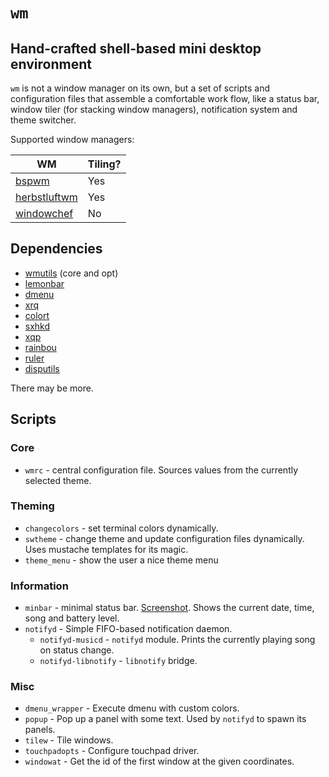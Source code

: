 # `wm`

## Hand-crafted shell-based mini desktop environment

`wm` is not a window manager on its own, but a set of scripts and configuration
files that assemble a comfortable work flow, like a status bar, window tiler
(for stacking window managers), notification
system and theme switcher.

Supported window managers:

| WM                                                   | Tiling? |
|------------------------------------------------------|---------|
| [bspwm](https://github.com/baskerville/bspwm/)       | Yes     |
| [herbstluftwm](http://herbstluftwm.org/)             | Yes     |
| [windowchef](https://github.com/tudurom/windowchef/) | No      |

## Dependencies

* [wmutils](https://github.com/wmutils/) (core and opt)
* [lemonbar](https://github.com/lemonboy/bar/)
* [dmenu](http://tools.suckless.org/dmenu/)
* [xrq](https://github.com/arianon/xrq/)
* [colort](https://github.com/neeasade/colort/)
* [sxhkd](https://github.com/baskerville/sxhkd/)
* [xqp](https://github.com/baskerville/xqp/)
* [rainbou](https://github.com/tudurom/rainbou/)
* [ruler](https://github.com/tudurom/ruler/)
* [disputils](https://github.com/tudurom/disputils/)

There may be more.

## Scripts

### Core

* `wmrc` - central configuration file. Sources values from the currently
selected theme.

### Theming

* `changecolors` - set terminal colors dynamically.
* `swtheme` - change theme and update configuration files dynamically. Uses
mustache templates for its magic.
* `theme_menu` - show the user a nice theme menu

### Information

* `minbar` - minimal status bar. [Screenshot](https://p.iotek.org/gce). Shows
the current date, time, song and battery level.
* `notifyd` - Simple FIFO-based notification daemon.
	* `notifyd-musicd` - `notifyd` module. Prints the currently playing song on
	status change.
	* `notifyd-libnotify` - `libnotify` bridge.

### Misc

* `dmenu_wrapper` - Execute dmenu with custom colors.
* `popup` - Pop up a panel with some text. Used by `notifyd` to spawn its
panels.
* `tilew` - Tile windows.
* `touchpadopts` - Configure touchpad driver.
* `windowat` - Get the id of the first window at the given coordinates.
